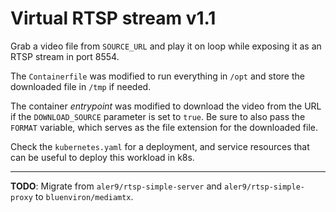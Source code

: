 # Virtual RTSP stream	v1.1

Grab a video file from `SOURCE_URL` and play it on loop while exposing it as an RTSP stream in port 8554.

The `Containerfile` was modified to run everything in `/opt` and store the downloaded file in `/tmp` if needed.

The container _entrypoint_ was modified to download the video from the URL if the `DOWNLOAD_SOURCE` parameter is set to `true`.
Be sure to also pass the `FORMAT` variable, which serves as the file extension for the downloaded file.

Check the `kubernetes.yaml` for a deployment, and service resources that can be useful to deploy this workload in k8s.

--------

**TODO**: Migrate from `aler9/rtsp-simple-server` and `aler9/rtsp-simple-proxy` to `bluenviron/mediamtx`.
